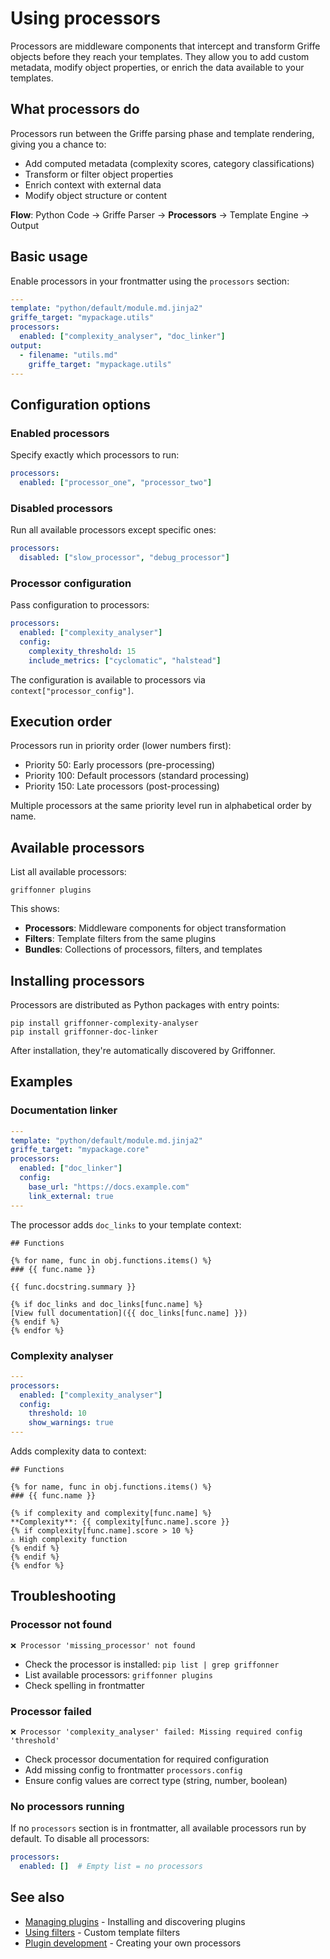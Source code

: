 # Using processors

Processors are middleware components that intercept and transform Griffe objects before they reach your templates. They allow you to add custom metadata, modify object properties, or enrich the data available to your templates.

## What processors do

Processors run between the Griffe parsing phase and template rendering, giving you a chance to:

- Add computed metadata (complexity scores, category classifications)
- Transform or filter object properties 
- Enrich context with external data
- Modify object structure or content

**Flow**: Python Code → Griffe Parser → **Processors** → Template Engine → Output

## Basic usage

Enable processors in your frontmatter using the `processors` section:

```yaml
---
template: "python/default/module.md.jinja2"
griffe_target: "mypackage.utils"
processors:
  enabled: ["complexity_analyser", "doc_linker"]
output:
  - filename: "utils.md"
    griffe_target: "mypackage.utils"
---
```

## Configuration options

### Enabled processors

Specify exactly which processors to run:

```yaml
processors:
  enabled: ["processor_one", "processor_two"]
```

### Disabled processors

Run all available processors except specific ones:

```yaml
processors:
  disabled: ["slow_processor", "debug_processor"]
```

### Processor configuration

Pass configuration to processors:

```yaml
processors:
  enabled: ["complexity_analyser"]
  config:
    complexity_threshold: 15
    include_metrics: ["cyclomatic", "halstead"]
```

The configuration is available to processors via `context["processor_config"]`.

## Execution order

Processors run in priority order (lower numbers first):

- Priority 50: Early processors (pre-processing)
- Priority 100: Default processors (standard processing)
- Priority 150: Late processors (post-processing)

Multiple processors at the same priority level run in alphabetical order by name.

## Available processors

List all available processors:

```shell
griffonner plugins
```

This shows:

- **Processors**: Middleware components for object transformation
- **Filters**: Template filters from the same plugins
- **Bundles**: Collections of processors, filters, and templates

## Installing processors

Processors are distributed as Python packages with entry points:

```shell
pip install griffonner-complexity-analyser
pip install griffonner-doc-linker
```

After installation, they're automatically discovered by Griffonner.

## Examples

### Documentation linker

```yaml
---
template: "python/default/module.md.jinja2" 
griffe_target: "mypackage.core"
processors:
  enabled: ["doc_linker"]
  config:
    base_url: "https://docs.example.com"
    link_external: true
---
```

The processor adds `doc_links` to your template context:

```jinja2
## Functions

{% for name, func in obj.functions.items() %}
### {{ func.name }}

{{ func.docstring.summary }}

{% if doc_links and doc_links[func.name] %}
[View full documentation]({{ doc_links[func.name] }})
{% endif %}
{% endfor %}
```

### Complexity analyser

```yaml
---
processors:
  enabled: ["complexity_analyser"]
  config:
    threshold: 10
    show_warnings: true
---
```

Adds complexity data to context:

```jinja2
## Functions

{% for name, func in obj.functions.items() %}
### {{ func.name }}

{% if complexity and complexity[func.name] %}
**Complexity**: {{ complexity[func.name].score }}
{% if complexity[func.name].score > 10 %}
⚠️ High complexity function
{% endif %}
{% endif %}
{% endfor %}
```

## Troubleshooting

### Processor not found

```
❌ Processor 'missing_processor' not found
```

- Check the processor is installed: `pip list | grep griffonner`
- List available processors: `griffonner plugins`
- Check spelling in frontmatter

### Processor failed

```
❌ Processor 'complexity_analyser' failed: Missing required config 'threshold'
```

- Check processor documentation for required configuration
- Add missing config to frontmatter `processors.config`
- Ensure config values are correct type (string, number, boolean)

### No processors running

If no `processors` section is in frontmatter, all available processors run by default. To disable all processors:

```yaml
processors:
  enabled: []  # Empty list = no processors
```

## See also

- [Managing plugins](managing-plugins.md) - Installing and discovering plugins
- [Using filters](using-filters.md) - Custom template filters
- [Plugin development](../development/plugin-development.md) - Creating your own processors